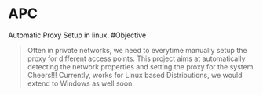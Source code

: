 # APC
Automatic Proxy Setup in linux.
#Objective
>Often in private networks, we need to everytime manually setup the proxy for different access points. This project aims at automatically detecting the network properties and setting the proxy for the system. Cheers!!!
>Currently, works for Linux based Distributions, we would extend to Windows as well soon.
